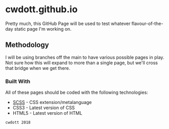 # cwdott.github.io

Pretty much, this GitHub Page will be used to test whatever flavour-of-the-day static page I'm working on.

## Methodology

I will be using branches off the main to have various possible pages in play. Not sure how this will expand to more than a single page, but we'll cross that bridge when we get there.

### Built With

All of these pages should be coded with the following technologies:

* [SCSS](https://sass-lang.com/) - CSS extension/metalanguage
* CSS3 - Latest version of CSS
* HTML5 - Latest version of HTML



```
cwdott 2018
```
